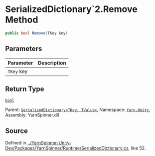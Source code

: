 # SerializedDictionary`2.Remove Method


```csharp
public bool Remove(TKey key)
```

## Parameters
|Parameter|Description|
|:---|:---|
|`TKey` key||
## Return Type
[`bool`](https://docs.microsoft.com/dotnet/api/System.Boolean)


<div class="class-metadata">

Parent: [`SerializedDictionary<TKey, TValue>`](/api/csharp/yarn.unity/serializeddictionary-2.md), Namespace: [`Yarn.Unity`](/api/csharp/yarn.unity/README.md), Assembly: YarnSpinner.dll
</div>

## Source
Defined in [../YarnSpinner-Unity-Dev/Packages/YarnSpinner/Runtime/SerializedDictionary.cs](https://github.com/YarnSpinnerTool/YarnSpinner-Unity//blob/develop/Runtime/SerializedDictionary.cs#L52), line 52.
